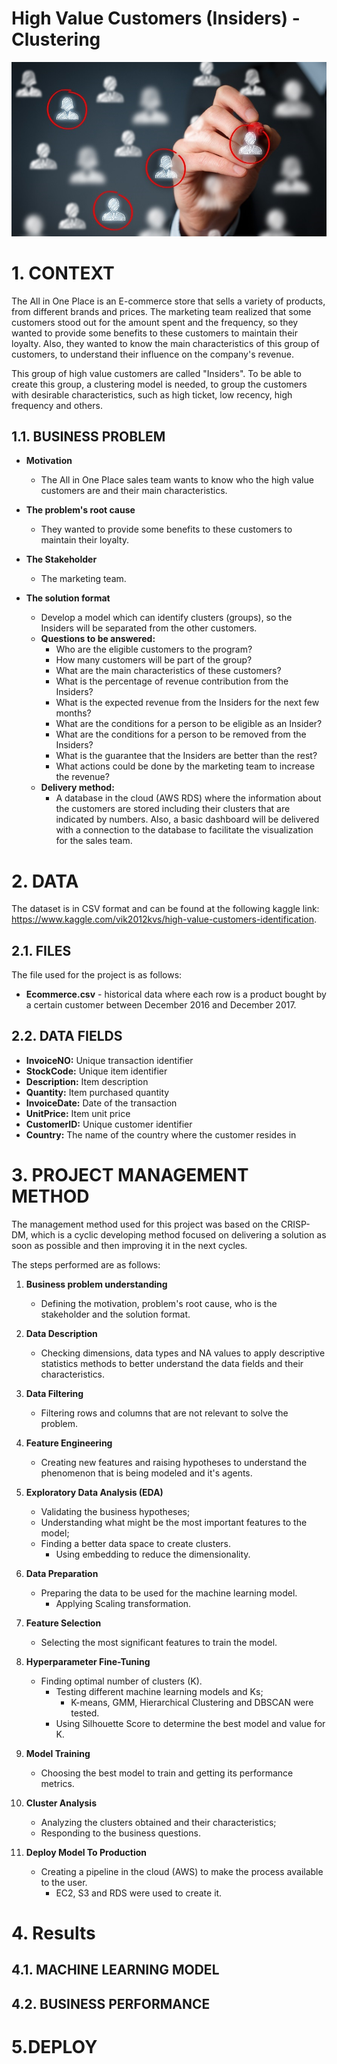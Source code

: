 # High Value Customers (Insiders) - Clustering


<p align="center">
  <img src="img/insiders.jpg" />
</p>

# 1. CONTEXT

The All in One Place is an E-commerce store that sells a variety of products, from different brands and prices. The marketing team realized that some customers stood out for the amount spent and the frequency, so they wanted to provide some benefits to these customers to maintain their loyalty. Also, they wanted to know the main characteristics of this group of customers, to understand their influence on the company's revenue.

This group of high value customers are called "Insiders". To be able to create this group, a clustering model is needed, to group the customers with desirable characteristics, such as high ticket, low recency, high frequency and others.

## 1.1. BUSINESS PROBLEM

* **Motivation**
  * The All in One Place sales team wants to know who the high value customers are and their main characteristics. 

* **The problem's root cause** 
  * They wanted to provide some benefits to these customers to maintain their loyalty.

* **The Stakeholder**
  * The marketing team.

* **The solution format**
  * Develop a model which can identify clusters (groups), so the Insiders will be separated from the other customers.
  * **Questions to be answered:**
    * Who are the eligible customers to the program?
    * How many customers will be part of the group?
    * What are the main characteristics of these customers?
    * What is the percentage of revenue contribution from the Insiders?
    * What is the expected revenue from the Insiders for the next few months?
    * What are the conditions for a person to be eligible as an Insider?
    * What are the conditions for a person to be removed from the Insiders?
    * What is the guarantee that the Insiders are better than the rest?
    * What actions could be done by the marketing team to increase the revenue?
  * **Delivery method:** 
    * A database in the cloud (AWS RDS) where the information about the customers are stored including their clusters that are indicated by numbers. Also, a basic dashboard will be delivered with a connection to the database to facilitate the visualization for the sales team.

# 2. DATA
The dataset is in CSV format and can be found at the following kaggle link: https://www.kaggle.com/vik2012kvs/high-value-customers-identification.

## 2.1. FILES
The file used for the project is as follows:
* **Ecommerce.csv** - historical data where each row is a product bought by a certain customer between December 2016 and December 2017. 

## 2.2. DATA FIELDS
* **InvoiceNO:** Unique transaction identifier
* **StockCode:** Unique item identifier
* **Description:** Item description
* **Quantity:**  Item purchased quantity 
* **InvoiceDate:** Date of the transaction
* **UnitPrice:** Item unit price
* **CustomerID:** Unique customer identifier
* **Country:** The name of the country where the customer resides in

# 3. PROJECT MANAGEMENT METHOD
The management method used for this project was based on the CRISP-DM, which is a cyclic developing method focused on delivering a solution as soon as possible and then improving it in the next cycles. 

The steps performed are as follows: 

1. **Business problem understanding**
    * Defining the motivation, problem's root cause, who is the stakeholder and the solution format.

2. **Data Description**
    * Checking dimensions, data types and NA values to apply descriptive statistics methods to better understand the data fields and their characteristics.

3. **Data Filtering**
    * Filtering rows and columns that are not relevant to solve the problem. 

4. **Feature Engineering**
    * Creating new features and raising hypotheses to understand the phenomenon that is being modeled and it's agents.

5. **Exploratory Data Analysis (EDA)**
    * Validating the business hypotheses;
    * Understanding what might be the most important features to the model;
    * Finding a better data space to create clusters.
      * Using embedding to reduce the dimensionality.

6. **Data Preparation**
    * Preparing the data to be used for the machine learning model.
      * Applying Scaling transformation. 

7. **Feature Selection**
    * Selecting the most significant features to train the model.

8. **Hyperparameter Fine-Tuning**
    * Finding optimal number of clusters (K).
      * Testing different machine learning models and Ks;
        * K-means, GMM, Hierarchical Clustering and DBSCAN were tested.
      * Using Silhouette Score to determine the best model and value for K.    
      
9. **Model Training**
    * Choosing the best model to train and getting its performance metrics.
   
10. **Cluster Analysis**
    * Analyzing the clusters obtained and their characteristics;
    * Responding to the business questions.

11. **Deploy Model To Production**
    * Creating a pipeline in the cloud (AWS) to make the process available to the user.
      * EC2, S3 and RDS were used to create it. 

# 4. Results

## 4.1. MACHINE LEARNING MODEL

## 4.2. BUSINESS PERFORMANCE

# 5.DEPLOY



